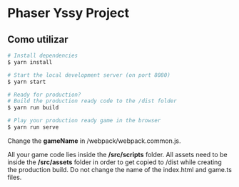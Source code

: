 # Phaser Yssy Project

## Como utilizar

```bash
# Install dependencies
$ yarn install

# Start the local development server (on port 8080)
$ yarn start

# Ready for production?
# Build the production ready code to the /dist folder
$ yarn run build

# Play your production ready game in the browser
$ yarn run serve
```

Change the **gameName** in /webpack/webpack.common.js.

All your game code lies inside the **/src/scripts** folder. All assets need to be inside the **/src/assets** folder in order to get copied to /dist while creating the production build. Do not change the name of the index.html and game.ts files.
